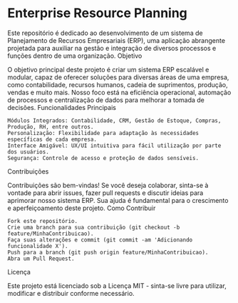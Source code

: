 # Enterprise Resource Planning

Este repositório é dedicado ao desenvolvimento de um sistema de Planejamento de Recursos Empresariais (ERP), uma aplicação abrangente projetada para auxiliar na gestão e integração de diversos processos e funções dentro de uma organização.
Objetivo

O objetivo principal deste projeto é criar um sistema ERP escalável e modular, capaz de oferecer soluções para diversas áreas de uma empresa, como contabilidade, recursos humanos, cadeia de suprimentos, produção, vendas e muito mais. Nosso foco está na eficiência operacional, automação de processos e centralização de dados para melhorar a tomada de decisões.
Funcionalidades Principais

    Módulos Integrados: Contabilidade, CRM, Gestão de Estoque, Compras, Produção, RH, entre outros.
    Personalização: Flexibilidade para adaptação às necessidades específicas de cada empresa.
    Interface Amigável: UX/UI intuitiva para fácil utilização por parte dos usuários.
    Segurança: Controle de acesso e proteção de dados sensíveis.

Contribuições

Contribuições são bem-vindas! Se você deseja colaborar, sinta-se à vontade para abrir issues, fazer pull requests e discutir ideias para aprimorar nosso sistema ERP. Sua ajuda é fundamental para o crescimento e aperfeiçoamento deste projeto.
Como Contribuir

    Fork este repositório.
    Crie uma branch para sua contribuição (git checkout -b feature/MinhaContribuicao).
    Faça suas alterações e commit (git commit -am 'Adicionando funcionalidade X').
    Push para a branch (git push origin feature/MinhaContribuicao).
    Abra um Pull Request.

Licença

Este projeto está licenciado sob a Licença MIT - sinta-se livre para utilizar, modificar e distribuir conforme necessário.
